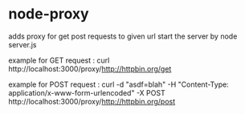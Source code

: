 # node-proxy
adds proxy for get post requests to given url 
start the server by node server.js

example for GET request : 
curl http://localhost:3000/proxy/http://httpbin.org/get

example for POST request : 
curl -d "asdf=blah" -H "Content-Type: application/x-www-form-urlencoded" -X POST http://localhost:3000/proxy/http://httpbin.org/post
